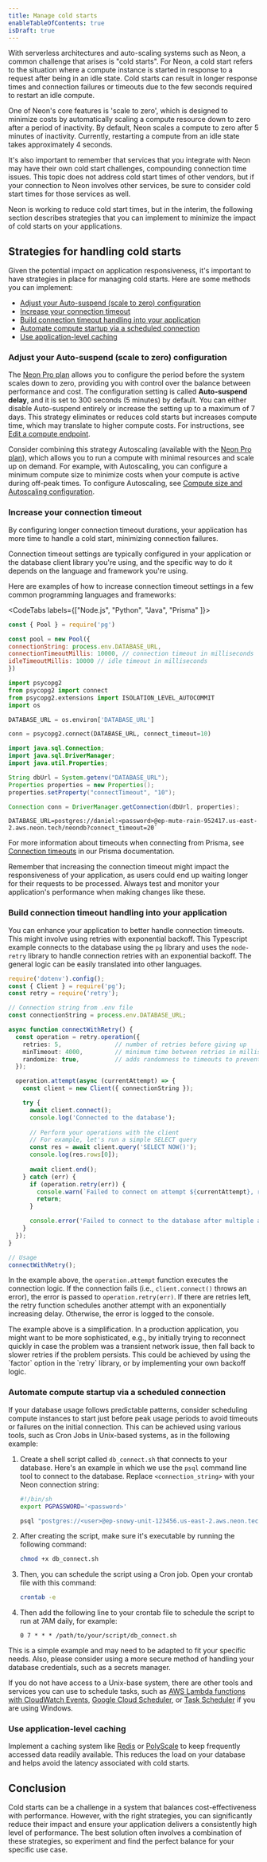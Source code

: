 ```yaml
---
title: Manage cold starts
enableTableOfContents: true
isDraft: true
---
```


With serverless architectures and auto-scaling systems such as Neon, a common challenge that arises is "cold starts". For Neon, a cold start refers to the situation where a compute instance is started in response to a request after being in an idle state. Cold starts can result in longer response times and connection failures or timeouts due to the few seconds required to restart an idle compute.

One of Neon's core features is 'scale to zero', which is designed to minimize costs by automatically scaling a compute resource down to zero after a period of inactivity. By default, Neon scales a compute to zero after 5 minutes of inactivity. Currently, restarting a compute from an idle state takes approximately 4 seconds. 

<Admonition type="note">
It's also important to remember that services that you integrate with Neon may have their own cold start challenges, compounding connection time issues. This topic does not address cold start times of other vendors, but if your connection to Neon involves other services, be sure to consider cold start times for those services as well.
</Admonition>

Neon is working to reduce cold start times, but in the interim, the following section describes strategies that you can implement to minimize the impact of cold starts on your applications.

## Strategies for handling cold starts

Given the potential impact on application responsiveness, it's important to have strategies in place for managing cold starts. Here are some methods you can implement:

- [Adjust your Auto-suspend (scale to zero) configuration](#adjust-your-auto-suspend-scale-to-zero-configuration)
- [Increase your connection timeout](#increase-your-connection-timeout)
- [Build connection timeout handling into your application](#build-connection-timeout-handling-into-your-application)
- [Automate compute startup via a scheduled connection](#automate-compute-startup-via-a-scheduled-connection)
- [Use application-level caching](#use-application-level-caching)

### Adjust your Auto-suspend (scale to zero) configuration

The [Neon Pro plan](/docs/introduction/pro-plan) allows you to configure the period before the system scales down to zero, providing you with control over the balance between performance and cost. The configuration setting is called **Auto-suspend delay**, and it is set to 300 seconds (5 minutes) by default. You can either disable Auto-suspend entirely or increase the setting up to a maximum of 7 days. This strategy eliminates or reduces cold starts but increases compute time, which may translate to higher compute costs. For instructions, see [Edit a compute endpoint](/docs/manage/endpoints#edit-a-compute-endpoint).

Consider combining this strategy Autoscaling (available with the [Neon Pro plan](/docs/introduction/pro-plan)), which allows you to run a compute with minimal resources and scale up on demand. For example, with Autoscaling, you can configure a minimum compute size to minimize costs when your compute is active during off-peak times. To configure Autoscaling, see [Compute size and Autoscaling configuration](https://neon.tech/docs/manage/endpoints#compute-size-and-autoscaling-configuration).

### Increase your connection timeout

By configuring longer connection timeout durations, your application has more time to handle a cold start, minimizing connection failures.

Connection timeout settings are typically configured in your application or the database client library you're using, and the specific way to do it depends on the language and framework you're using.

Here are examples of how to increase connection timeout settings in a few common programming languages and frameworks:

<CodeTabs labels={["Node.js", "Python", "Java", "Prisma" ]}>

```js
const { Pool } = require('pg')

const pool = new Pool({
connectionString: process.env.DATABASE_URL,
connectionTimeoutMillis: 10000, // connection timeout in milliseconds
idleTimeoutMillis: 10000 // idle timeout in milliseconds
})
```

```python
import psycopg2
from psycopg2 import connect
from psycopg2.extensions import ISOLATION_LEVEL_AUTOCOMMIT
import os

DATABASE_URL = os.environ['DATABASE_URL']

conn = psycopg2.connect(DATABASE_URL, connect_timeout=10)
```

```java
import java.sql.Connection;
import java.sql.DriverManager;
import java.util.Properties;

String dbUrl = System.getenv("DATABASE_URL");
Properties properties = new Properties();
properties.setProperty("connectTimeout", "10");

Connection conn = DriverManager.getConnection(dbUrl, properties);
```

```prisma
DATABASE_URL=postgres://daniel:<password>@ep-mute-rain-952417.us-east-2.aws.neon.tech/neondb?connect_timeout=20`
```

</CodeTabs>

For more information about timeouts when connecting from Prisma, see [Connection timeouts](../guides/prisma#connection-timeouts) in our Prisma documentation.

Remember that increasing the connection timeout might impact the responsiveness of your application, as users could end up waiting longer for their requests to be processed. Always test and monitor your application's performance when making changes like these.

### Build connection timeout handling into your application

You can enhance your application to better handle connection timeouts. This might involve using retries with exponential backoff. This Typescript example connects to the database using the `pg` library and uses the `node-retry` library to handle connection retries with an exponential backoff. The general logic can be easily translated into other languages.

```typescript
require('dotenv').config();
const { Client } = require('pg');
const retry = require('retry');

// Connection string from .env file
const connectionString = process.env.DATABASE_URL;

async function connectWithRetry() {
  const operation = retry.operation({
    retries: 5,               // number of retries before giving up
    minTimeout: 4000,         // minimum time between retries in milliseconds
    randomize: true,          // adds randomness to timeouts to prevent retries from overwhelming the server
  });

  operation.attempt(async (currentAttempt) => {
    const client = new Client({ connectionString });

    try {
      await client.connect();
      console.log('Connected to the database');
      
      // Perform your operations with the client
      // For example, let's run a simple SELECT query
      const res = await client.query('SELECT NOW()');
      console.log(res.rows[0]);
      
      await client.end();
    } catch (err) {
      if (operation.retry(err)) {
        console.warn(`Failed to connect on attempt ${currentAttempt}, retrying...`);
        return;
      }

      console.error('Failed to connect to the database after multiple attempts:', err);
    }
  });
}

// Usage
connectWithRetry();
```

In the example above, the `operation.attempt` function executes the connection logic. If the connection fails (i.e., `client.connect()` throws an error), the error is passed to `operation.retry(err)`. If there are retries left, the retry function schedules another attempt with an exponentially increasing delay. Otherwise, the error is logged to the console.

<Admonition type="note">
The example above is a simplification. In a production application, you might want to be more sophisticated, e.g., by initially trying to reconnect quickly in case the problem was a transient network issue, then fall back to slower retries if the problem persists. This could be achieved by using the `factor` option in the `retry` library, or by implementing your own backoff logic.
</Admonition>

### Automate compute startup via a scheduled connection

If your database usage follows predictable patterns, consider scheduling compute instances to start just before peak usage periods to avoid timeouts or failures on the initial connection. This can be achieved using various tools, such as Cron Jobs in Unix-based systems, as in the following example:

1. Create a shell script called `db_connect.sh` that connects to your database. Here's an example in which we use the `psql` command line tool to connect to the database. Replace `<connection_string>` with your Neon connection string:

    <CodeBlock shouldWrap>

    ```bash
    #!/bin/sh
    export PGPASSWORD='<password>'

    psql "postgres://<user>@ep-snowy-unit-123456.us-east-2.aws.neon.tech/neondb" -c 'SELECT 1'
    ```

    </CodeBlock>

2. After creating the script, make sure it's executable by running the following command:

    ```bash
    chmod +x db_connect.sh
    ```

3. Then, you can schedule the script using a Cron job. Open your crontab file with this command:

    ```bash
    crontab -e
    ```

4. Then add the following line to your crontab file to schedule the script to run at 7AM daily, for example:

    ```text
    0 7 * * * /path/to/your/script/db_connect.sh
    ```

<Admonition type="note">
This is a simple example and may need to be adapted to fit your specific needs. Also, please consider using a more secure method of handling your database credentials, such as a secrets manager.
</Admonition>

If you do not have access to a Unix-base system, there are other tools and services you can use to schedule tasks, such as [AWS Lambda functions with CloudWatch Events](https://docs.aws.amazon.com/AmazonCloudWatch/latest/events/RunLambdaSchedule.html), [Google Cloud Scheduler](https://cloud.google.com/scheduler), or [Task Scheduler](https://learn.microsoft.com/en-us/dynamics365/business-central/dev-itpro/developer/devenv-task-scheduler) if you are using Windows.

### Use application-level caching

Implement a caching system like [Redis](https://redis.io/) or [PolyScale](https://www.polyscale.ai/) to keep frequently accessed data readily available. This reduces the load on your database and helps avoid the latency associated with cold starts.

## Conclusion

Cold starts can be a challenge in a system that balances cost-effectiveness with performance. However, with the right strategies, you can significantly reduce their impact and ensure your application delivers a consistently high level of performance. The best solution often involves a combination of these strategies, so experiment and find the perfect balance for your specific use case.
